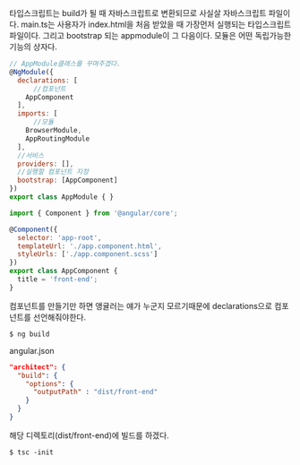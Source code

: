 타입스크립트는 build가 될 때 자바스크립트로 변환되므로 사실살 자바스크립트 파일이다.
main.ts는 사용자가 index.html을 처음 받았을 때 가장먼저 실행되는 타입스크립트 파일이다.
그리고 bootstrap 되는 appmodule이 그 다음이다.
모듈은 어떤 독립가능한 기능의 상자다.
```js
// AppModule클래스를 꾸며주겠다.
@NgModule({
  declarations: [
      //컴포넌트
    AppComponent
  ],
  imports: [
      //모듈
    BrowserModule,
    AppRoutingModule
  ],
  //서비스
  providers: [],
  //실행할 컴포넌트 지정
  bootstrap: [AppComponent]
})
export class AppModule { }
```


```js
import { Component } from '@angular/core';

@Component({
  selector: 'app-root',
  templateUrl: './app.component.html',
  styleUrls: ['./app.component.scss']
})
export class AppComponent {
  title = 'front-end';
}
```

컴포넌트를 만들기만 하면 앵귤러는 얘가 누군지 모르기때문에 declarations으로 컴포넌트를 선언해줘야한다.


`$ ng build`

angular.json
```json
"architect": {
  "build": {
    "options": {
      "outputPath" : "dist/front-end"
    }
  }
} 
```
해당 디렉토리(dist/front-end)에 빌드를 하겠다.

`$ tsc -init`

